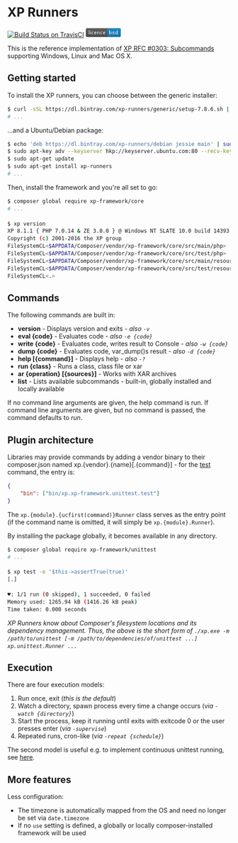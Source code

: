 XP Runners
==========
[![Build Status on TravisCI](https://secure.travis-ci.org/xp-runners/reference.svg)](http://travis-ci.org/xp-runners/reference)
[![BSD License](https://raw.githubusercontent.com/xp-framework/web/master/static/licence-bsd.png)](https://github.com/xp-runners/reference/blob/master/LICENSE.md)


This is the reference implementation of [XP RFC #0303: Subcommands](https://github.com/xp-framework/rfc/issues/303) supporting Windows, Linux and Mac OS X.

Getting started
---------------
To install the XP runners, you can choose between the generic installer:

```sh
$ curl -sSL https://dl.bintray.com/xp-runners/generic/setup-7.8.6.sh | sh
# ...
```

...and a Ubuntu/Debian package:

```sh
$ echo 'deb https://dl.bintray.com/xp-runners/debian jessie main' | sudo tee -a /etc/apt/sources.list.d/xp.list
$ sudo apt-key adv --keyserver hkp://keyserver.ubuntu.com:80 --recv-keys D401AB61
$ sudo apt-get update
$ sudo apt-get install xp-runners
# ...
```

Then, install the framework and you're all set to go:

```sh
$ composer global require xp-framework/core
# ...

$ xp version
XP 8.1.1 { PHP 7.0.14 & ZE 3.0.0 } @ Windows NT SLATE 10.0 build 14393 (Windows 10) i586
Copyright (c) 2001-2016 the XP group
FileSystemCL<$APPDATA/Composer/vendor/xp-framework/core/src/main/php>
FileSystemCL<$APPDATA/Composer/vendor/xp-framework/core/src/test/php>
FileSystemCL<$APPDATA/Composer/vendor/xp-framework/core/src/main/resources>
FileSystemCL<$APPDATA/Composer/vendor/xp-framework/core/src/test/resources>
FileSystemCL<.>
```

Commands
--------
The following commands are built in:

* **version** - Displays version and exits - *also `-v`*
* **eval {code}** - Evaluates code - *also `-e {code}`*
* **write {code}** - Evaluates code, writes result to Console - *also `-w {code}`*
* **dump {code}** - Evaluates code, var_dump()s result - *also `-d {code}`*
* **help [{command}]** - Displays help - *also `-?`*
* **run {class}** - Runs a class, class file or xar
* **ar {operation} [{sources}]** - Works with XAR archives
* **list** - Lists available subcommands - built-in, globally installed and locally available

If no command line arguments are given, the help command is run. If command line arguments are given, but no command is passed, the command defaults to *run*.

Plugin architecture
-------------------
Libraries may provide commands by adding a vendor binary to their composer.json named xp.{vendor}.{name}[.{command}] - for the [test](https://github.com/xp-framework/unittest/blob/master/bin/xp.xp-framework.unittest.test) command, the entry is:

```json
{
    "bin": ["bin/xp.xp-framework.unittest.test"]
}
```

The `xp.{module}.{ucfirst(command)}Runner` class serves as the entry point (if the command name is omitted, it will simply be `xp.{module}.Runner`).

By installing the package globally, it becomes available in any directory.

```sh
$ composer global require xp-framework/unittest
# ...

$ xp test -e '$this->assertTrue(true)'
[.]

♥: 1/1 run (0 skipped), 1 succeeded, 0 failed
Memory used: 1265.94 kB (1416.26 kB peak)
Time taken: 0.000 seconds
```

*XP Runners know about Composer's filesystem locations and its dependency management. Thus, the above is the short form of `./xp.exe -m /path/to/unittest [-m /path/to/dependencies/of/unittest ...] xp.unittest.Runner ...`*

Execution
---------
There are four execution models:

1. Run once, exit (*this is the default*)
2. Watch a directory, spawn process every time a change occurs (*via `-watch {directory}`*)
3. Start the process, keep it running until exits with exitcode 0 or the user presses enter (*via `-supervise`*)
4. Repeated runs, cron-like (*via `-repeat {schedule}`*)

The second model is useful e.g. to implement continuous unittest running, see [here](https://github.com/xp-framework/xp-runners/pull/24).

More features
-------------
Less configuration:

* The timezone is automatically mapped from the OS and need no longer be set via `date.timezone`
* If no `use` setting is defined, a globally or locally composer-installed framework will be used

